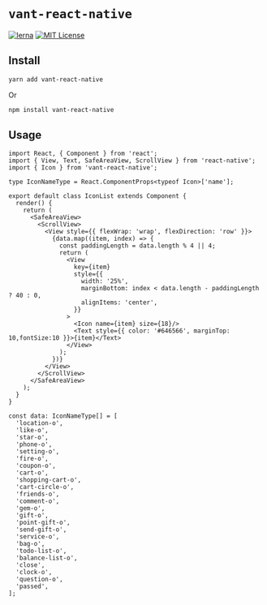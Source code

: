 # `vant-react-native`

[![lerna](https://img.shields.io/badge/maintained%20with-lerna-cc00ff.svg)](https://lerna.js.org/) [![MIT License](https://img.shields.io/badge/License-MIT-orange.svg)](https://opensource.org/licenses/MIT)

## Install

```sh
yarn add vant-react-native
```

Or

```sh
npm install vant-react-native
```

## Usage

```tsx
import React, { Component } from 'react';
import { View, Text, SafeAreaView, ScrollView } from 'react-native';
import { Icon } from 'vant-react-native';

type IconNameType = React.ComponentProps<typeof Icon>['name'];

export default class IconList extends Component {
  render() {
    return (
      <SafeAreaView>
        <ScrollView>
          <View style={{ flexWrap: 'wrap', flexDirection: 'row' }}>
            {data.map((item, index) => {
              const paddingLength = data.length % 4 || 4;
              return (
                <View
                  key={item}
                  style={{
                    width: '25%',
                    marginBottom: index < data.length - paddingLength ? 40 : 0,
                    alignItems: 'center',
                  }}
                >
                  <Icon name={item} size={18}/>
                  <Text style={{ color: '#646566', marginTop: 10,fontSize:10 }}>{item}</Text>
                </View>
              );
            })}
          </View>
        </ScrollView>
      </SafeAreaView>
    );
  }
}

const data: IconNameType[] = [
  'location-o',
  'like-o',
  'star-o',
  'phone-o',
  'setting-o',
  'fire-o',
  'coupon-o',
  'cart-o',
  'shopping-cart-o',
  'cart-circle-o',
  'friends-o',
  'comment-o',
  'gem-o',
  'gift-o',
  'point-gift-o',
  'send-gift-o',
  'service-o',
  'bag-o',
  'todo-list-o',
  'balance-list-o',
  'close',
  'clock-o',
  'question-o',
  'passed',
];
```
